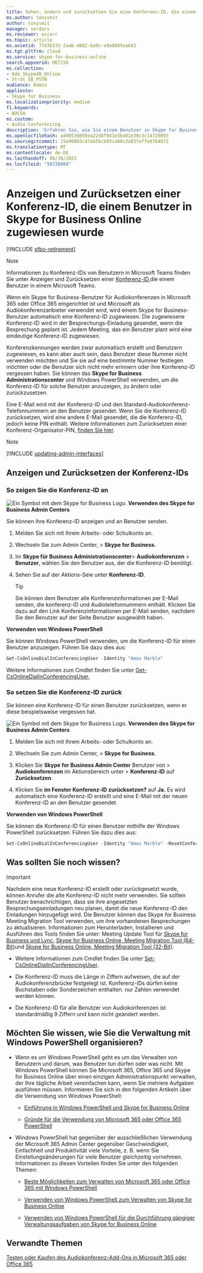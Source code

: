 ```yaml
---
title: Sehen, ändern und zurücksetzen Sie eine Konferenz-ID, die einem Benutzer in Ihrer Online-Skype for Business wurde
ms.author: tonysmit
author: tonysmit
manager: serdars
ms.reviewer: oscarr
ms.topic: article
ms.assetid: 77d36233-2aab-4802-ba9c-e9a8885ea643
ms.tgt.pltfrm: cloud
ms.service: skype-for-business-online
search.appverid: MET150
ms.collection:
- Adm_Skype4B_Online
- Strat_SB_PSTN
audience: Admin
appliesto:
- Skype for Business
ms.localizationpriority: medium
f1.keywords:
- NOCSH
ms.custom:
- Audio Conferencing
description: 'Erfahren Sie, wie Sie einem Benutzer in Skype for Business Online Konferenzkennungen zuweisen und welche Parameter die Konferenzkennungen haben sollten. '
ms.openlocfilehash: a400536050ea22d4f841e3b401e30c3c14729093
ms.sourcegitcommit: 15e90083c47eb5bcb03ca80c2e83feffe67646f2
ms.translationtype: MT
ms.contentlocale: de-DE
ms.lasthandoff: 08/30/2021
ms.locfileid: "58728004"
---
```

# <a name="view-and-reset-a-conference-id-assigned-to-a-user-in-skype-for-business-online"></a>Anzeigen und Zurücksetzen einer Konferenz-ID, die einem Benutzer in Skype for Business Online zugewiesen wurde

[!INCLUDE [sfbo-retirement](../../Hub/includes/sfbo-retirement.md)]

> [!Note]
> Informationen zu Konferenz-IDs von Benutzern in Microsoft Teams finden Sie unter Anzeigen und Zurücksetzen einer [Konferenz-ID,](/MicrosoftTeams/see-change-and-reset-a-conference-id-assigned-to-a-user-in-teams)die einem Benutzer in einem Microsoft Teams.

Wenn ein Skype for Business-Benutzer für Audiokonferenzen in Microsoft 365 oder Office 365 eingerichtet ist und Microsoft als Audiokonferenzanbieter verwendet wird, wird einem Skype for Business-Benutzer automatisch eine Konferenz-ID zugewiesen. Die zugewiesene Konferenz-ID wird in der Besprechungs-Einladung gesendet, wenn die Besprechung geplant ist. Jedem Meeting, das ein Benutzer plant wird eine eindeutige Konferenz-ID zugewiesen.

Konferenzkennungen werden zwar automatisch erstellt und Benutzern zugewiesen, es kann aber auch sein, dass Benutzer diese Nummer nicht verwenden möchten und Sie sie auf eine bestimmte Nummer festlegen möchten oder die Benutzer sich nicht mehr erinnern oder ihre Konferenz-ID vergessen haben. Sie können das **Skype for Business Administrationscenter**  und Windows PowerShell verwenden, um die Konferenz-ID für solche Benutzer anzuzeigen, zu ändern oder zurückzusetzen.

Eine E-Mail wird mit der Konferenz-ID und den Standard-Audiokonferenz-Telefonnummern an den Benutzer gesendet. Wenn Sie die Konferenz-ID zurücksetzen, wird eine andere E-Mail gesendet, die die Konferenz-ID, jedoch keine PIN enthält. Weitere Informationen zum Zurücksetzen einer Konferenz-Organisator-PIN, [finden Sie hier](reset-a-conference-id-for-a-user.md).

> [!NOTE]
> [!INCLUDE [updating-admin-interfaces](../includes/updating-admin-interfaces.md)]

## <a name="view-and-reset-conference-ids"></a>Anzeigen und Zurücksetzen der Konferenz-IDs

### <a name="to-view-the-conference-id"></a>So zeigen Sie die Konferenz-ID an

![Ein Symbol mit dem Skype for Business Logo.](../images/sfb-logo-30x30.png) **Verwenden des Skype for Business Admin Centers**

Sie können ihre Konferenz-ID anzeigen und an Benutzer senden.

1. Melden Sie sich mit Ihrem Arbeits- oder Schulkonto an.

2. Wechseln Sie zum Admin Center, > **Skype for Business.**

3. Im **Skype für Business Administrationscenter**> **Audiokonferenzen** > **Benutzer**, wählen Sie den Benutzer aus, der die Konferenz-ID benötigt.

4. Sehen Sie auf der Aktions-Seie unter **Konferenz-ID**.

    > [!TIP]
    > Sie können dem Benutzer alle Konferenzinformationen per E-Mail senden, die konferenz-ID und  Audiotelefonnummern enthält. Klicken Sie dazu  auf den Link Konferenzinformationen per E-Mail senden, nachdem Sie den Benutzer auf der Seite Benutzer ausgewählt haben.

**Verwenden von Windows PowerShell**

Sie können Windows PowerShell verwenden, um die Konferenz-ID für einen Benutzer anzuzeigen. Führen Sie dazu dies aus:

  ```powershell
  Get-CsOnlineDialInConferencingUser -Identity "Amos Marble"
  ```

Weitere Informationen zum Cmdlet finden Sie unter [Get-CsOnlineDialInConferencingUser.](/powershell/module/skype/Get-CsOnlineDialInConferencingUser)


### <a name="to-reset-the-conference-id"></a>So setzen Sie die Konferenz-ID zurück

Sie können eine Konferenz-ID für einen Benutzer zurücksetzen, wenn er diese beispielsweise vergessen hat.

![Ein Symbol mit dem Skype for Business Logo.](../images/sfb-logo-30x30.png) **Verwenden des Skype for Business Admin Centers**

1. Melden Sie sich mit Ihrem Arbeits- oder Schulkonto an.

2. Wechseln Sie zum Admin Center, > **Skype for Business.**

3. Klicken Sie **Skype for Business Admin Center** Benutzer von >  **Audiokonferenzen** im Aktionsbereich unter  >   **Konferenz-ID** auf **Zurücksetzen**.

4. Klicken Sie **im Fenster Konferenz-ID zurücksetzen?** auf **Ja.** Es wird automatisch eine Konferenz-ID erstellt und eine E-Mail mit der neuen Konferenz-ID an den Benutzer gesendet.

**Verwenden von Windows PowerShell**

Sie können die Konferenz-ID für einen Benutzer mithilfe der Windows PowerShell zurücksetzen. Führen Sie dazu dies aus:

  ```PowerShell
  Set-CsOnlineDialInConferencingUser -Identity "Amos Marble" -ResetConferenceID
  ```

## <a name="what-else-should-you-know"></a>Was sollten Sie noch wissen?

   > [!IMPORTANT]
   >  Nachdem eine neue Konferenz-ID erstellt oder zurückgesetzt wurde, können Anrufer die alte Konferenz-ID nicht mehr verwenden. Sie sollten Benutzer benachrichtigen, dass sie ihre angesetzten Besprechungseinladungen neu planen, damit die neue Konferenz-ID den Einladungen hinzugefügt wird. Die Benutzer können das Skype for Business Meeting Migration Tool verwenden, um ihre vorhandenen Besprechungen zu aktualisieren. Informationen zum Herunterladen, Installieren und Ausführen des Tools finden Sie unter: Meeting Update Tool für [Skype for Business und Lync,](https://support.office.com/article/2b525fe6-ed0f-4331-b533-c31546fcf4d4) [Skype for Business Online, Meeting Migration Tool (64-Bit)](https://go.microsoft.com/fwlink/?LinkID=626047)und [Skype for Business Online, Meeting Migration Tool (32-Bit)](https://www.microsoft.com/download/details.aspx?id=54079).

- Weitere Informationen zum Cmdlet finden Sie unter [Set-CsOnlineDialInConferencingUser](/powershell/module/skype/Set-CsOnlineDialInConferencingUser).

- Die Konferenz-ID muss die Länge in Ziffern aufweisen, die auf der Audiokonferenzbrücke festgelegt ist. Konferenz-IDs dürfen keine Buchstaben oder Sonderzeichen enthalten. nur Zahlen verwendet werden können.

- Die Konferenz-ID für alle Benutzer von Audiokonferenzen ist standardmäßig 9 Ziffern und kann nicht geändert werden.


## <a name="want-to-know-how-to-manage-with-windows-powershell"></a>Möchten Sie wissen, wie Sie die Verwaltung mit Windows PowerShell organisieren?

- Wenn es um Windows PowerShell geht es um das Verwalten von Benutzern und darum, was Benutzer tun dürfen oder was nicht. Mit Windows PowerShell können Sie Microsoft 365, Office 365 und Skype for Business Online über einen einzigen Administrationspunkt verwalten, der Ihre tägliche Arbeit vereinfachen kann, wenn Sie mehrere Aufgaben ausführen müssen. Informieren Sie sich in den folgenden Artikeln über die Verwendung von Windows PowerShell:

  - [Einführung in Windows PowerShell und Skype for Business Online](../set-up-your-computer-for-windows-powershell/set-up-your-computer-for-windows-powershell.md)

  - [Gründe für die Verwendung von Microsoft 365 oder Office 365 PowerShell](/microsoft-365/enterprise/why-you-need-to-use-microsoft-365-powershell)

- Windows PowerShell hat gegenüber der ausschließlichen Verwendung der Microsoft 365 Admin Center gegenüber Geschwindigkeit, Einfachheit und Produktivität viele Vorteile, z. B. wenn Sie Einstellungsänderungen für viele Benutzer gleichzeitig vornehmen. Informationen zu diesen Vorteilen finden Sie unter den folgenden Themen:

  - [Beste Möglichkeiten zum Verwalten von Microsoft 365 oder Office 365 mit Windows PowerShell](/previous-versions//dn568025(v=technet.10))

  - [Verwenden von Windows PowerShell zum Verwalten von Skype for Business Online](../set-up-your-computer-for-windows-powershell/set-up-your-computer-for-windows-powershell.md)

  - [Verwenden von Windows PowerShell für die Durchführung gängiger Verwaltungsaufgaben von Skype for Business Online](../set-up-your-computer-for-windows-powershell/set-up-your-computer-for-windows-powershell.md)

## <a name="related-topics"></a>Verwandte Themen

[Testen oder Kaufen des Audiokonferenz-Add-Ons in Microsoft 365 oder Office 365](../audio-conferencing-in-office-365/try-or-purchase-audio-conferencing-in-office-365.md)
